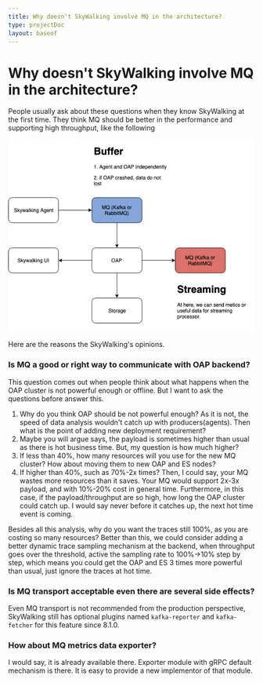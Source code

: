 ```yaml
---
title: Why doesn't SkyWalking involve MQ in the architecture?
type: projectDoc
layout: baseof
---
```

# Why doesn't SkyWalking involve MQ in the architecture?
People usually ask about these questions when they know SkyWalking at the first time.
They think MQ should be better in the performance and supporting high throughput, like the following

<img src="MQ-involved-architecture.png"/>

Here are the reasons the SkyWalking's opinions.

### Is MQ a good or right way to communicate with OAP backend?
This question comes out when people think about what happens when the OAP cluster is not powerful enough or offline. 
But I want to ask the questions before answer this.
1. Why do you think OAP should be not powerful enough? As it is not, the speed of data analysis wouldn't catch up with producers(agents). Then what is the point of adding new deployment requirement?
1. Maybe you will argue says, the payload is sometimes higher than usual as there is hot business time. But, my question is how much higher? 
1. If less than 40%, how many resources will you use for the new MQ cluster? How about moving them to new OAP and ES nodes?
1. If higher than 40%, such as 70%-2x times? Then, I could say, your MQ wastes more resources than it saves. 
Your MQ would support 2x-3x payload, and with 10%-20% cost in general time. Furthermore, in this case, 
if the payload/throughput are so high, how long the OAP cluster could catch up. I would say never before it catches up, the next hot time event is coming.

Besides all this analysis, why do you want the traces still 100%, as you are costing so many resources? 
Better than this, 
we could consider adding a better dynamic trace sampling mechanism at the backend, 
when throughput goes over the threshold, active the sampling rate to 100%->10% step by step, 
which means you could get the OAP and ES 3 times more powerful than usual, just ignore the traces at hot time.

### Is MQ transport acceptable even there are several side effects?
Even MQ transport is not recommended from the production perspective, SkyWalking still has optional plugins named
`kafka-reporter` and `kafka-fetcher` for this feature since 8.1.0. 

### How about MQ metrics data exporter?
I would say, it is already available there. Exporter module with gRPC default mechanism is there. It is easy to provide a new implementor of that module.